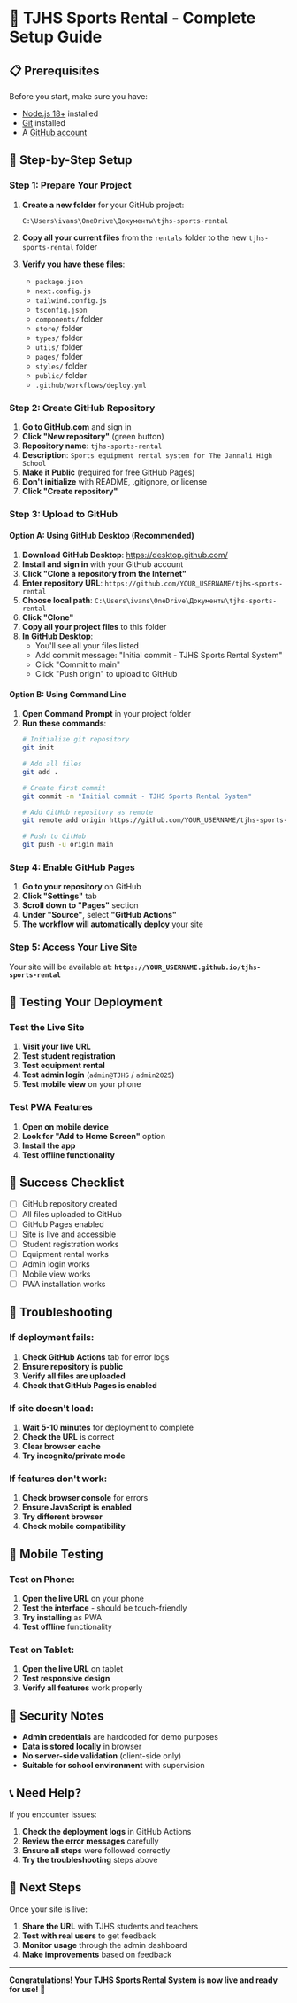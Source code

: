 # 🚀 TJHS Sports Rental - Complete Setup Guide

## 📋 **Prerequisites**

Before you start, make sure you have:
- [Node.js 18+](https://nodejs.org/) installed
- [Git](https://git-scm.com/) installed
- A [GitHub account](https://github.com/)

## 🎯 **Step-by-Step Setup**

### **Step 1: Prepare Your Project**

1. **Create a new folder** for your GitHub project:
   ```
   C:\Users\ivans\OneDrive\Документы\tjhs-sports-rental
   ```

2. **Copy all your current files** from the `rentals` folder to the new `tjhs-sports-rental` folder

3. **Verify you have these files**:
   - `package.json`
   - `next.config.js`
   - `tailwind.config.js`
   - `tsconfig.json`
   - `components/` folder
   - `store/` folder
   - `types/` folder
   - `utils/` folder
   - `pages/` folder
   - `styles/` folder
   - `public/` folder
   - `.github/workflows/deploy.yml`

### **Step 2: Create GitHub Repository**

1. **Go to GitHub.com** and sign in
2. **Click "New repository"** (green button)
3. **Repository name**: `tjhs-sports-rental`
4. **Description**: `Sports equipment rental system for The Jannali High School`
5. **Make it Public** (required for free GitHub Pages)
6. **Don't initialize** with README, .gitignore, or license
7. **Click "Create repository"**

### **Step 3: Upload to GitHub**

#### **Option A: Using GitHub Desktop (Recommended)**

1. **Download GitHub Desktop**: https://desktop.github.com/
2. **Install and sign in** with your GitHub account
3. **Click "Clone a repository from the Internet"**
4. **Enter repository URL**: `https://github.com/YOUR_USERNAME/tjhs-sports-rental`
5. **Choose local path**: `C:\Users\ivans\OneDrive\Документы\tjhs-sports-rental`
6. **Click "Clone"**
7. **Copy all your project files** to this folder
8. **In GitHub Desktop**:
   - You'll see all your files listed
   - Add commit message: "Initial commit - TJHS Sports Rental System"
   - Click "Commit to main"
   - Click "Push origin" to upload to GitHub

#### **Option B: Using Command Line**

1. **Open Command Prompt** in your project folder
2. **Run these commands**:
   ```bash
   # Initialize git repository
   git init
   
   # Add all files
   git add .
   
   # Create first commit
   git commit -m "Initial commit - TJHS Sports Rental System"
   
   # Add GitHub repository as remote
   git remote add origin https://github.com/YOUR_USERNAME/tjhs-sports-rental.git
   
   # Push to GitHub
   git push -u origin main
   ```

### **Step 4: Enable GitHub Pages**

1. **Go to your repository** on GitHub
2. **Click "Settings"** tab
3. **Scroll down to "Pages"** section
4. **Under "Source"**, select **"GitHub Actions"**
5. **The workflow will automatically deploy** your site

### **Step 5: Access Your Live Site**

Your site will be available at:
**`https://YOUR_USERNAME.github.io/tjhs-sports-rental`**

## 🔧 **Testing Your Deployment**

### **Test the Live Site**

1. **Visit your live URL**
2. **Test student registration**
3. **Test equipment rental**
4. **Test admin login** (`admin@TJHS` / `admin2025`)
5. **Test mobile view** on your phone

### **Test PWA Features**

1. **Open on mobile device**
2. **Look for "Add to Home Screen"** option
3. **Install the app**
4. **Test offline functionality**

## 🎉 **Success Checklist**

- [ ] GitHub repository created
- [ ] All files uploaded to GitHub
- [ ] GitHub Pages enabled
- [ ] Site is live and accessible
- [ ] Student registration works
- [ ] Equipment rental works
- [ ] Admin login works
- [ ] Mobile view works
- [ ] PWA installation works

## 🚨 **Troubleshooting**

### **If deployment fails:**
1. **Check GitHub Actions** tab for error logs
2. **Ensure repository is public**
3. **Verify all files are uploaded**
4. **Check that GitHub Pages is enabled**

### **If site doesn't load:**
1. **Wait 5-10 minutes** for deployment to complete
2. **Check the URL** is correct
3. **Clear browser cache**
4. **Try incognito/private mode**

### **If features don't work:**
1. **Check browser console** for errors
2. **Ensure JavaScript is enabled**
3. **Try different browser**
4. **Check mobile compatibility**

## 📱 **Mobile Testing**

### **Test on Phone:**
1. **Open the live URL** on your phone
2. **Test the interface** - should be touch-friendly
3. **Try installing** as PWA
4. **Test offline** functionality

### **Test on Tablet:**
1. **Open the live URL** on tablet
2. **Test responsive design**
3. **Verify all features** work properly

## 🔐 **Security Notes**

- **Admin credentials** are hardcoded for demo purposes
- **Data is stored locally** in browser
- **No server-side validation** (client-side only)
- **Suitable for school environment** with supervision

## 📞 **Need Help?**

If you encounter issues:
1. **Check the deployment logs** in GitHub Actions
2. **Review the error messages** carefully
3. **Ensure all steps** were followed correctly
4. **Try the troubleshooting** steps above

## 🎯 **Next Steps**

Once your site is live:
1. **Share the URL** with TJHS students and teachers
2. **Test with real users** to get feedback
3. **Monitor usage** through the admin dashboard
4. **Make improvements** based on feedback

---

**Congratulations! Your TJHS Sports Rental System is now live and ready for use! 🎉**

